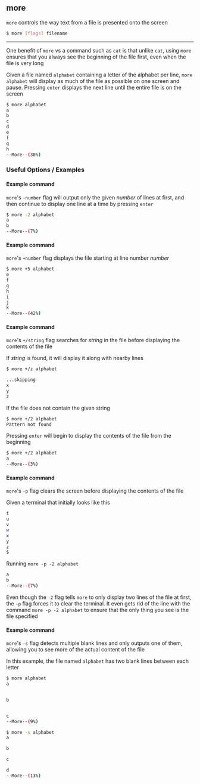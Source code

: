 more
-------

`more` controls the way text from a file is presented onto the screen

~~~ bash
$ more [flags] filename
~~~

---

One benefit of `more` vs a command such as `cat` is that unlike `cat`, using `more` ensures that you always see the beginning of the file first, even when the file is very long

Given a file named `alphabet` containing a letter of the alphabet per line, `more alphabet` will display as much of the file as possible on one screen and pause. Pressing `enter` displays the next line until the entire file is on the screen

~~~ bash
$ more alphabet
a
b
c
d
e
f
g
h
--More--(30%)
~~~

### Useful Options / Examples 

#### Example command

`more`'s `-number` flag will output only the given _number_ of lines at first, and then continue to display one line at a time by pressing `enter`

~~~ bash
$ more -2 alphabet
a
b
--More--(7%)
~~~

#### Example command

`more`'s `+number` flag displays the file starting at line number _number_

~~~ bash
$ more +5 alphabet
e
f
g
h
i
j
k
--More--(42%)
~~~

#### Example command

`more`'s `+/string` flag searches for _string_ in the file before displaying the contents of the file

If _string_ is found, it will display it along with nearby lines

~~~ bash
$ more +/z alphabet

...skipping
x
y
z
~~~

If the file does not contain the given string

~~~ bash
$ more +/2 alphabet
Pattern not found
~~~

Pressing `enter` will begin to display the contents of the file from the beginning

~~~ bash
$ more +/2 alphabet
a
--More--(3%)
~~~ 

#### Example command

`more`'s `-p` flag clears the screen before displaying the contents of the file

Given a terminal that initially looks like this

~~~ bash
t
u
v
w
x
y
z
$
~~~ 

Running `more -p -2 alphabet` 

~~~ bash
a
b
--More--(7%)
~~~

Even though the `-2` flag tells `more` to only display two lines of the file at first, the `-p` flag forces it to clear the terminal. It even gets rid of the line with the command `more -p -2 alphabet` to ensure that the only thing you see is the file specified

#### Example command

`more`'s `-s` flag detects multiple blank lines and only outputs one of them, allowing you to see more of the actual content of the file

In this example, the file named `alphabet` has two blank lines between each letter

~~~ bash
$ more alphabet
a


b


c
--More--(9%)
~~~

~~~ bash
$ more -s alphabet
a

b

c

d
--More--(13%)
~~~
